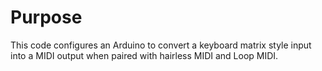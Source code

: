 # Purpose

This code configures an Arduino to convert a keyboard matrix style input into a MIDI output when paired with hairless MIDI and Loop MIDI.